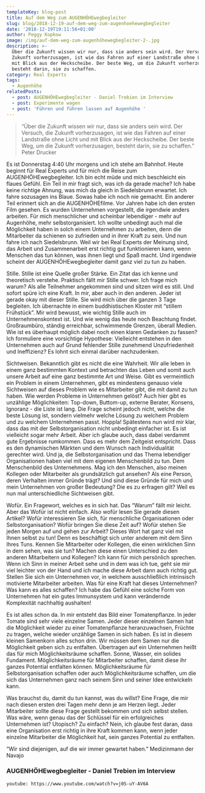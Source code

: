 ```yaml
---
templateKey: blog-post
title: Auf dem Weg zum AUGENHÖHEwegbegleiter
slug: blog/2018-12-19-auf-dem-weg-zum-augenhoehewegbegleiter
date: '2018-12-19T19:11:56+01:00'
author: Peggy Kopkow
image: /img/auf-dem-weg-zum-augenhöhewegbegleiter-2-.jpg
description: >-
  Über die Zukunft wissen wir nur, dass sie anders sein wird. Der Versuch, die
  Zukunft vorherzusagen, ist wie das Fahren auf einer Landstraße ohne Licht und
  mit Blick aus der Heckscheibe. Der beste Weg, um die Zukunft vorherzusagen,
  besteht darin, sie zu schaffen.
category: Real Experts
tags:
  - Augenhöhe
relatedPosts:
  - post: AUGENHÖHEwegbegleiter - Daniel Trebien im Interview
  - post: Experimente wagen
  - post: 'Führen und führen lassen auf Augenhöhe '
---
```

> “Über die Zukunft wissen wir nur, dass sie anders sein wird. Der Versuch, die Zukunft vorherzusagen, ist wie das Fahren auf einer Landstraße ohne Licht und mit Blick aus der Heckscheibe. Der beste Weg, um die Zukunft vorherzusagen, besteht darin, sie zu schaffen.” Peter Drucker

Es ist Donnerstag 4:40 Uhr morgens und ich stehe am Bahnhof. Heute beginnt für Real Experts und für mich die Reise zum AUGENHÖHEwegbegleiter. Ich bin echt müde und mich beschleicht ein flaues Gefühl. Ein Teil in mir fragt sich, was ich da gerade mache? Ich habe keine richtige Ahnung, was mich da gleich in Siedelsbrunn erwartet. Ich fahre sozusagen ins Blaue. Sowas habe ich noch nie gemacht. Ein anderer Teil erinnert sich an die AUGENHÖHEfilme. Vor Jahren habe ich den ersten Film gesehen. Es wurden Unternehmen vorgestellt, die irgendwie anders arbeiten. Für mich menschlicher und scheinbar lebendiger - mehr auf Augenhöhe, mehr selbstorganisiert. Ich wollte unbedingt auch mal die Möglichkeit haben in solch einem Unternehmen zu arbeiten, denn die Mitarbeiter da schienen so zufrieden und in ihrer Kraft zu sein. Und nun fahre ich nach Siedelsbrunn. Weil wir bei Real Experts der Meinung sind, das Arbeit und Zusammenarbeit erst richtig gut funktionieren kann, wenn Menschen das tun können, was ihnen liegt und Spaß macht. Und irgendwie scheint der AUGENHÖHEwegbegleiter damit ganz viel zu tun zu haben.

Stille. Stille ist eine Quelle großer Stärke. Ein Zitat das ich kenne und theoretisch verstehe. Praktisch fällt mir Stille schwer. Ich frage mich warum? Als alle Teilnehmer angekommen sind und sitzen wird es still. Und sofort spüre ich eine Kraft. In mir, aber auch in den anderen. Jeder ist gerade okay mit dieser Stille. Sie wird mich über die ganzen 3 Tage begleiten. Ich übernachte in einem buddhistischen Kloster mit “stillem Frühstück”. Mir wird bewusst, wie wichtig Stille auch im Unternehmenskontext ist. Und wie wenig das heute noch Beachtung findet. Großraumbüro, ständig erreichbar, schwimmende Grenzen, überall Medien. Wie ist es überhaupt möglich dabei noch einen klaren Gedanken zu fassen? Ich formuliere eine vorsichtige Hypothese: Vielleicht entstehen in den Unternehmen auch auf Grund fehlender Stille zunehmend Unzufriedenheit und Ineffizienz? Es lohnt sich einmal darüber nachzudenken. 

Sichtweisen. Bekanntlich gibt es nicht die eine Wahrheit. Wir alle leben in einem ganz bestimmten Kontext und betrachten das Leben und somit auch unsere Arbeit auf eine ganz bestimmte Art und Weise. Gibt es vermeintlich ein Problem in einem Unternehmen, gibt es mindestens genauso viele Sichtweisen auf dieses Problem wie es Mitarbeiter gibt, die mit damit zu tun haben. Wie werden Probleme in Unternehmen gelöst? Auch hier gibt es unzählige Möglichkeiten: Top-down, Buttom-up, externe Berater, Konsens, Ignoranz - die Liste ist lang. Die Frage scheint jedoch nicht, welche die beste Lösung ist, sondern vielmehr welche Lösung zu welchem Problem und  zu welchem Unternehmen passt. Hoppla! Spätestens nun wird mir klar, dass das mit der Selbstorganisation nicht unbedingt einfacher ist. Es ist vielleicht sogar mehr Arbeit. Aber ich glaube auch, dass dabei verdammt gute Ergebnisse rumkommen. Dass es mehr dem Zeitgeist entspricht. Dass es den dynamischen Märkten und dem Wunsch nach Individualität gerechter wird. Und ja, die Selbstorganisation und das Thema lebendiger Organisationen haben viel mit dem eigenen Menschenbild zu tun. Dem Menschenbild des Unternehmens. Mag ich den Menschen, also meinen Kollegen oder Mitarbeiter als grundsätzlich gut ansehen? Als eine Person, deren Verhalten immer Gründe trägt? Und sind diese Gründe für mich und mein Unternehmen von großer Bedeutung? Die es zu erfragen gilt? Weil es nun mal unterschiedliche Sichtweisen gibt. 

Wofür. Ein Fragewort, welches es in sich hat. Das “Warum” fällt mir leicht. Aber das Wofür ist nicht einfach. Also wofür lesen Sie gerade diesen Artikel? Wofür interessieren Sie sich, für menschliche Organisationen oder Selbstorganisation? Wofür bringen Sie diese Zeit auf? Wofür stehen Sie jeden Morgen auf und gehen zur Arbeit? Dieses Wort hat ganz viel mit Ihnen selbst zu tun! Denn es beschäftigt sich unter anderem mit dem Sinn Ihres Tuns. Kennen Sie Mitarbeiter oder Kollegen, die einen wirklichen Sinn in dem sehen, was sie tun? Machen diese einen Unterschied zu den anderen Mitarbeitern und Kollegen? Ich kann für mich persönlich sprechen. Wenn ich Sinn in meiner Arbeit sehe und in dem was ich tue, geht sie mir viel leichter von der Hand und ich mache diese Arbeit dann auch richtig gut. Stellen Sie sich ein Unternehmen vor, in welchem ausschließlich intrinsisch motivierte Mitarbeiter arbeiten. Was für eine Kraft hat dieses Unternehmen? Was kann es alles schaffen? Ich habe das Gefühl eine solche Form von Unternehmen hat ein gutes Immunsystem und kann verändernde Komplexität nachhaltig aushalten!

Es ist alles schon da. In mir entsteht das Bild einer Tomatenpflanze. In jeder Tomate sind sehr viele einzelne Samen. Jeder dieser einzelnen Samen hat die Möglichkeit wieder zu einer Tomatenpflanze heranzuwachsen, Früchte zu tragen, welche wieder unzählige Samen in sich haben. Es ist in diesem kleinen Samenkorn alles schon drin. Wir müssen dem Samen nur die Möglichkeit geben sich zu entfalten. Übertragen auf ein Unternehmen heißt das für mich Möglichkeitsräume schaffen. Sonne, Wasser, ein solides Fundament. Möglichkeitsräume für Mitarbeiter schaffen, damit diese ihr ganzes Potential entfalten können. Möglichkeitsräume für Selbstorganisation schaffen oder auch Möglichkeitsräume schaffen, um die sich das Unternehmen ganz nach seinem Sinn und seiner Idee entwickeln kann.

Was brauchst du, damit du tun kannst, was du willst? Eine Frage, die mir nach diesen ersten drei Tagen mehr denn je am Herzen liegt. Jeder Mitarbeiter sollte diese Frage gestellt bekommen und sich selbst stellen. Was wäre, wenn genau das der Schlüssel für ein erfolgreiches Unternehmen ist? Utopisch? Zu einfach? Nein, ich glaube fest daran, dass eine Organisation erst richtig in ihre Kraft kommen kann, wenn jeder einzelne Mitarbeiter die Möglichkeit hat, sein ganzes Potential zu entfalten. 

“Wir sind diejenigen, auf die wir immer gewartet haben.” Medizinmann der Navajo

### AUGENHÖHEwegbegleiter - Daniel Trebien im Interview

`youtube: https://www.youtube.com/watch?v=j0S-uY-AV6A`
